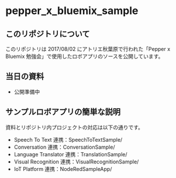 # pepper_x_bluemix_sample

## このリポジトリについて

このリポジトリは 2017/08/02 にアトリエ秋葉原で行われた「Pepper x Bluemix 勉強会」で使用したロボアプリのソースを公開しています。

## 当日の資料

- 公開準備中

## サンプルロボアプリの簡単な説明

資料とリポジトリ内プロジェクトの対応は以下の通りです。

- Speech To Text 連携：SpeechToTextSample/
- Conversation 連携：ConversationSample/
- Language Translator 連携：TranslationSample/
- Visual Recognition 連携：VisualRecognitionSample/
- IoT Platform 連携：NodeRedSampleApp/
